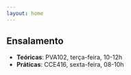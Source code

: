 ```yaml
---
layout: home
---
```


## Ensalamento

- **Teóricas**: PVA102, terça-feira, 10-12h
- **Práticas**: CCE416, sexta-feira, 08-10h